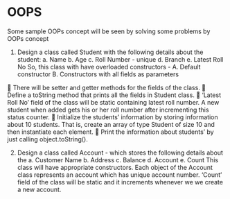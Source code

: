 # OOPS

Some sample OOPs concept will be seen by solving some problems by OOPs concept

1. Design a class called Student with the following details about the student:
a. Name
b. Age
c. Roll Number - unique
d. Branch
e. Latest Roll No
So, this class with have overloaded constructors -
A. Default constructor
B. Constructors with all fields as parameters 

 There will be setter and getter methods for the fields of the class. 
 Define a toString method that prints all the fields in Student class.
 ‘Latest Roll No’ field of the class will be static containing latest roll number. A new
student when added gets his or her roll number after incrementing this status
counter. 
 Initialize the students’ information by storing information about 10 students. That is,
create an array of type Student of size 10 and then instantiate each element.
 Print the information about students’ by just calling object.toString(). 


2. Design a class called Account - which stores the following details about the
a. Customer Name
b. Address
c. Balance
d. Account
e. Count
This class will have appropriate constructors.
Each object of the Account class represents an account which has unique account number.
‘Count’ field of the class will be static and it increments whenever we we create a new
account. 
